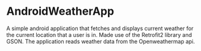 # AndroidWeatherApp
A simple android application that fetches and displays current weather for the current location that a user is in. Made use of the Retrofit2 library and GSON. The application reads weather data from the Openweathermap api.
